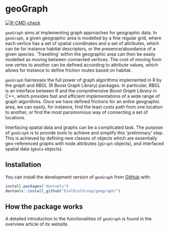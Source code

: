 # geoGraph

<!-- badges: start -->
[![R-CMD-check](https://github.com/EvolEcolGroup/geograph/actions/workflows/R-CMD-check.yaml/badge.svg)](https://github.com/EvolEcolGroup/geograph/actions/workflows/R-CMD-check.yaml)
<!-- badges: end -->

`geoGraph` aims at implementing graph approaches for geographic data.
In `geoGraph`, a given geographic area is modelled by a fine regular grid, where each vertice
has a set of spatial coordinates and a set of attributes, which can be for instance habitat
descriptors, or the presence/abundance of a given species.
'Travelling' within the geographic area can then be easily modelled as moving between connected vertices.
The cost of moving from one vertex to another can be defined according to attribute values, which
allows for instance to define friction routes based on habitat.

`geoGraph` harnesses the full power of graph algorithms implemented in R by the *graph*
and *RBGL* (R Boost Graph Library) packages.
In particular, RBGL is an interface between R and the comprehensive *Boost Graph Library* in C++,
which provides fast and efficient implementations of a wide range of graph algorithms.
Once we have defined frictions for an entire geographic area, we can easily, for instance, find the least
costs path from one location to another, or find the most parsimonious way of connecting a set of locations.


Interfacing spatial data and graphs can be a complicated task.
The purpose of `geoGraph` is to provide tools to achieve and simplify this 'preliminary' step.
This is achieved by defining new classes of objects which are essentially geo-referenced graphs
with node attributes (`gGraph` objects), and interfaced spatial data (`gData` objects).

## Installation

You can install the development version of `geoGraph` from [GitHub](https://github.com/) with:

``` r
install.packages("devtools")
devtools::install_github("EvolEcolGroup/geograph/")
```

## How the package works

A detailed introduction to the functionalities of `geoGraph` is found in the
overview article of its website.

